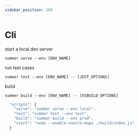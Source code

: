 ```yaml
---
sidebar_position: 100
---
```


# Cli

start a local dev server

```
summer serve --env [ENV_NAME]
```

run test cases

```
summer test --env [ENV_NAME] -- [JEST_OPTIONS]
```

build

```
summer build --env [ENV_NAME] -- [ESBUILD_OPTIONS]
```


```js title="package.json"
  "scripts": {
    "serve": "summer serve --env local",
    "test": "summer test --env test",
    "build": "summer build --env prod",
    "start": "node --enable-source-maps ./build/index.js"
  }
```
 